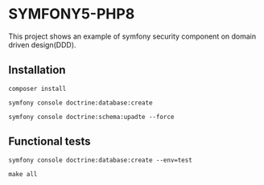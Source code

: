 # SYMFONY5-PHP8 
This project shows an example of symfony security component on domain driven design(DDD).

## Installation

````
composer install

symfony console doctrine:database:create

symfony console doctrine:schema:upadte --force
````

## Functional tests

````
symfony console doctrine:database:create --env=test

make all
````

